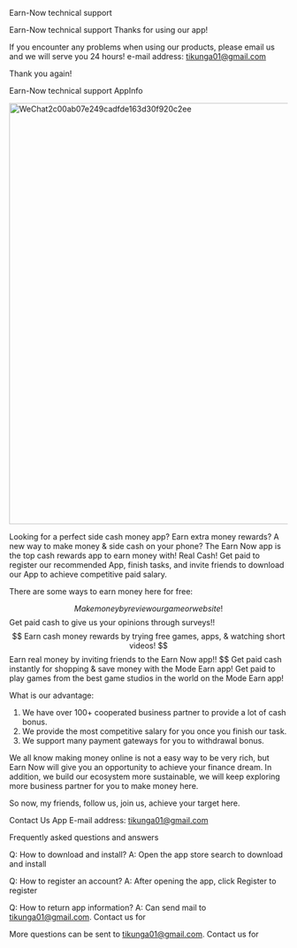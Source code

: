 Earn-Now technical support

Earn-Now technical support Thanks for using our app!

If you encounter any problems when using our products, please email us and we will serve you 24 hours! e-mail address: tikunga01@gmail.com

Thank you again!

Earn-Now technical support AppInfo

<img width="762" alt="WeChat2c00ab07e249cadfde163d30f920c2ee" src="https://user-images.githubusercontent.com/36095568/209086310-0004c038-1d29-42e3-807f-a688fd96ff6f.png">

Looking for a perfect side cash money app? Earn extra money rewards? A new way to make money & side cash on your phone? The Earn Now app is the top cash rewards app to earn money with! Real Cash! Get paid to register our recommended App, finish tasks, and invite friends to download our App to achieve competitive paid salary.

There are some ways to earn money here for free:

$$ Make money by review our game or website!
$$ Get paid cash to give us your opinions through surveys!!
$$ Earn cash money rewards by trying free games, apps, & watching short videos!
$$ Earn real money by inviting friends to the Earn Now app!!
$$ Get paid cash instantly for shopping & save money with the Mode Earn app!
Get paid to play games from the best game studios in the world on the Mode Earn app!

What is our advantage:
1.	We have over 100+ cooperated business partner to provide a lot of cash bonus.
2.	We provide the most competitive salary for you once you finish our task.
3.	We support many payment gateways for you to withdrawal bonus.

We all know making money online is not a easy way to be very rich, but Earn Now will give you an opportunity to achieve your finance dream. In addition, we build our ecosystem more sustainable, we will keep exploring more business partner for you to make money here. 

So now, my friends, follow us, join us, achieve your target here.

Contact Us
App E-mail address: tikunga01@gmail.com

Frequently asked questions and answers

Q: How to download and install?
A: Open the app store search to download and install

Q: How to register an account?
A: After opening the app, click Register to register

Q: How to return app information?
A: Can send mail to tikunga01@gmail.com. Contact us for

More questions can be sent to tikunga01@gmail.com. Contact us for
